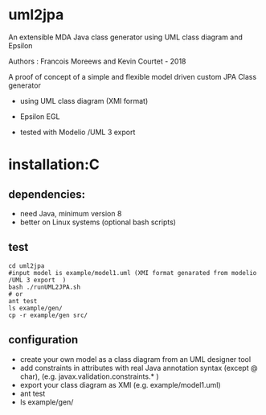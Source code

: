 # uml2jpa
An extensible  MDA Java  class generator  using UML class diagram  and Epsilon

Authors : Francois Moreews  and  Kevin Courtet - 2018



A proof of concept of a simple and flexible model driven custom JPA Class generator 

* using UML class diagram (XMI format) 

* Epsilon EGL 

* tested with Modelio  /UML 3 export 

# installation:C
## dependencies:
  * need Java, minimum version 8 
  * better on Linux systems (optional bash scripts)

## test
```
cd uml2jpa
#input model is example/model1.uml (XMI format genarated from modelio /UML 3 export  )
bash ./runUML2JPA.sh 
# or
ant test
ls example/gen/
cp -r example/gen src/
```


## configuration
 * create your own model as a class diagram from an UML designer tool
 * add constraints in attributes with real Java annotation syntax (except @ char), (e.g. javax.validation.constraints.* )
 * export your class diagram   as XMI (e.g. example/model1.uml)
 * ant test
 * ls example/gen/
